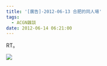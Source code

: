 ```yaml
---
title: '[廣告]-2012-06-13 合肥的同人場'
tags:
  - ACGN雜談
date: 2012-06-14 06:21:00
---
```


RT。

![](https://lh3.googleusercontent.com/-0PjSwN--ARw/T9ifPH_aIPI/AAAAAAAAEf8/HmG0TOgS20g/s0/get_group_pic.jpg)